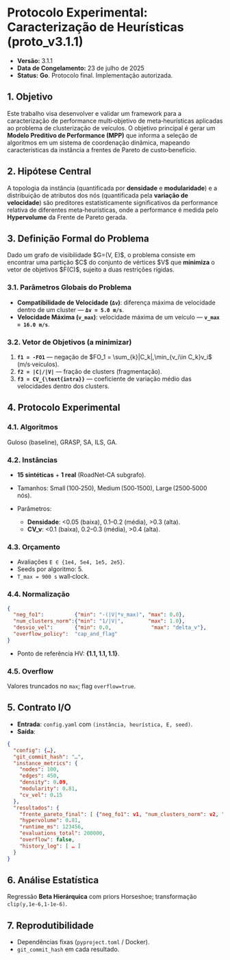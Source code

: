 # Protocolo Experimental: Caracterização de Heurísticas (proto\_v3.1.1)

* **Versão:** 3.1.1
* **Data de Congelamento:** 23 de julho de 2025
* **Status:** **Go**. Protocolo final. Implementação autorizada.

## 1. Objetivo

Este trabalho visa desenvolver e validar um framework para a caracterização de performance multi‑objetivo de meta‑heurísticas aplicadas ao problema de clusterização de veículos. O objetivo principal é gerar um **Modelo Preditivo de Performance (MPP)** que informa a seleção de algoritmos em um sistema de coordenação dinâmica, mapeando características da instância a frentes de Pareto de custo‑benefício.

## 2. Hipótese Central

A topologia da instância (quantificada por **densidade** e **modularidade**) e a distribuição de atributos dos nós (quantificada pela **variação de velocidade**) são preditores estatisticamente significativos da performance relativa de diferentes meta‑heurísticas, onde a performance é medida pelo **Hypervolume** da Frente de Pareto gerada.

## 3. Definição Formal do Problema

Dado um grafo de visibilidade \$G=(V, E)\$, o problema consiste em encontrar uma partição \$C\$ do conjunto de vértices \$V\$ que **minimiza** o vetor de objetivos \$F(C)\$, sujeito a duas restrições rígidas.

### 3.1. Parâmetros Globais do Problema

* **Compatibilidade de Velocidade (`Δv`)**: diferença máxima de velocidade dentro de um cluster — **`Δv = 5.0 m/s`**.
* **Velocidade Máxima (`v_max`)**: velocidade máxima de um veículo — **`v_max = 16.0 m/s`**.

### 3.2. Vetor de Objetivos (a minimizar)

1. **`f1 = -FO1`** — negação de \$FO\_1 = \sum\_{k}|C\_k|,\min\_{v\_i\in C\_k}v\_i\$ (m/s·veículos).
2. **`f2 = |C|/|V|`** — fração de clusters (fragmentação).
3. **`f3 = CV_{\text{intra}}`** — coeficiente de variação médio das velocidades dentro dos clusters.

## 4. Protocolo Experimental

### 4.1. Algoritmos

Guloso (baseline), GRASP, SA, ILS, GA.

### 4.2. Instâncias

* **15 sintéticas** + **1 real** (RoadNet‑CA subgrafo).
* Tamanhos: Small (100‑250), Medium (500‑1500), Large (2500‑5000 nós).
* Parâmetros:

  * **Densidade**: <0.05 (baixa), 0.1–0.2 (média), >0.3 (alta).
  * **CV\_v**: <0.1 (baixa), 0.2–0.3 (média), >0.4 (alta).

### 4.3. Orçamento

* Avaliações `E ∈ {1e4, 5e4, 1e5, 2e5}`.
* Seeds por algoritmo: 5.
* `T_max = 900 s` wall‑clock.

### 4.4. Normalização

```json
{
  "neg_fo1":          {"min": "-(|V|*v_max)", "max": 0.0},
  "num_clusters_norm":{"min": "1/|V|",        "max": 1.0},
  "desvio_vel":       {"min": 0.0,             "max": "delta_v"},
  "overflow_policy":  "cap_and_flag"
}
```

* Ponto de referência HV: **{1.1, 1.1, 1.1}**.

### 4.5. Overflow

Valores truncados no `max`; flag `overflow=true`.

## 5. Contrato I/O

* **Entrada**: `config.yaml` com `(instância, heurística, E, seed)`.
* **Saída**:

```json
{
  "config": {…},
  "git_commit_hash": "…",
  "instance_metrics": {
    "nodes": 100,
    "edges": 450,
    "density": 0.09,
    "modularity": 0.81,
    "cv_vel": 0.15
  },
  "resultados": {
    "frente_pareto_final": [ {"neg_fo1": v1, "num_clusters_norm": v2, "desvio_vel": v3}, … ],
    "hypervolume": 0.81,
    "runtime_ms": 123456,
    "evaluations_total": 200000,
    "overflow": false,
    "history_log": [ … ]
  }
}
```

## 6. Análise Estatística

Regressão **Beta Hierárquica** com priors Horseshoe; transformação `clip(y,1e‑6,1‑1e‑6)`.

## 7. Reprodutibilidade

* Dependências fixas (`pyproject.toml` / Docker).
* `git_commit_hash` em cada resultado.
